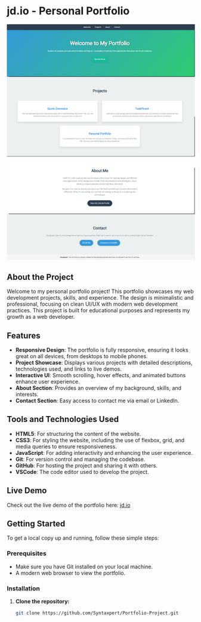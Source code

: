 # jd.io - Personal Portfolio

![Portfolio Preview](https://github.com/Syntaxpert/public-images6/blob/main/screenshot-127_0_0_1_5500-2024_08_22-17_48_01.png?raw=true)

## About the Project

Welcome to my personal portfolio project! This portfolio showcases my web development projects, skills, and experience. The design is minimalistic and professional, focusing on clean UI/UX with modern web development practices. This project is built for educational purposes and represents my growth as a web developer.

## Features

- **Responsive Design**: The portfolio is fully responsive, ensuring it looks great on all devices, from desktops to mobile phones.
- **Project Showcase**: Displays various projects with detailed descriptions, technologies used, and links to live demos.
- **Interactive UI**: Smooth scrolling, hover effects, and animated buttons enhance user experience.
- **About Section**: Provides an overview of my background, skills, and interests.
- **Contact Section**: Easy access to contact me via email or LinkedIn.

## Tools and Technologies Used

- **HTML5**: For structuring the content of the website.
- **CSS3**: For styling the website, including the use of flexbox, grid, and media queries to ensure responsiveness.
- **JavaScript**: For adding interactivity and enhancing the user experience.
- **Git**: For version control and managing the codebase.
- **GitHub**: For hosting the project and sharing it with others.
- **VSCode**: The code editor used to develop the project.

## Live Demo

Check out the live demo of the portfolio here: [jd.io](https://your-live-demo-link.com)

## Getting Started

To get a local copy up and running, follow these simple steps:

### Prerequisites

- Make sure you have Git installed on your local machine.
- A modern web browser to view the portfolio.

### Installation

1. **Clone the repository:**
   ```bash
   git clone https://github.com/Syntaxpert/Portfolio-Project.git
